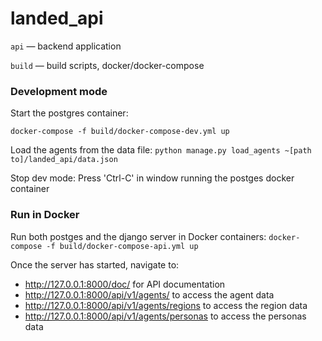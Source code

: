 # landed_api

`api` — backend application

`build` — build scripts, docker/docker-compose

### Development mode

Start the postgres container:

`docker-compose -f build/docker-compose-dev.yml up`

Load the agents from the data file:
`python manage.py load_agents ~[path to]/landed_api/data.json`

Stop dev mode:
Press 'Ctrl-C' in window running the postges docker container

### Run in Docker

Run both postges and the django server in Docker containers:
`docker-compose -f build/docker-compose-api.yml up`

Once the server has started, navigate to:
* http://127.0.0.1:8000/doc/ for API documentation
* http://127.0.0.1:8000/api/v1/agents/ to access the agent data
* http://127.0.0.1:8000/api/v1/agents/regions to access the region data
* http://127.0.0.1:8000/api/v1/agents/personas to access the personas data

